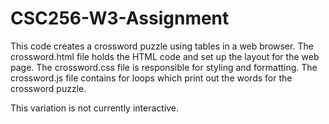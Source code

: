 # CSC256-W3-Assignment
This code creates a crossword puzzle using tables in a web browser.
The crossword.html file holds the HTML code and set up the layout for the web page.
The crossword.css file is responsible for styling and formatting.
The crossword.js file contains for loops which print out the words for the crossword puzzle.

This variation is not currently interactive.
